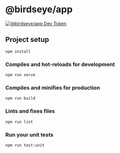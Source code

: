 # @birdseye/app

[![@birdseye/app Dev Token](https://badge.devtoken.rocks/@birdseye/app)](https://devtoken.rocks/package/@birdseye/app)

## Project setup
```
npm install
```

### Compiles and hot-reloads for development
```
npm run serve
```

### Compiles and minifies for production
```
npm run build
```

### Lints and fixes files
```
npm run lint
```

### Run your unit tests
```
npm run test:unit
```
